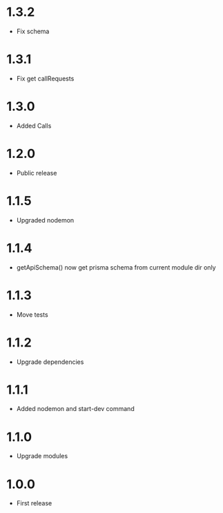 1.3.2
===============================
- Fix schema

1.3.1
===============================
- Fix get callRequests

1.3.0
===============================
- Added Calls

1.2.0
===============================
- Public release

1.1.5
===============================
- Upgraded nodemon

1.1.4
===============================
- getApiSchema() now get prisma schema from current module dir only

1.1.3
===============================
- Move tests

1.1.2
===============================
- Upgrade dependencies

1.1.1
===============================
- Added nodemon and start-dev command

1.1.0
===============================
- Upgrade modules

1.0.0
===============================
- First release

